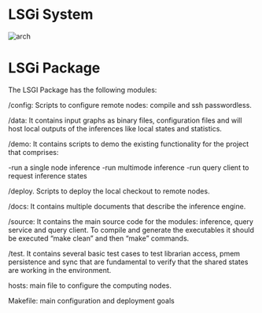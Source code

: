 # LSGi System

![arch](https://github.com/HewlettPackard/LSGI/blob/master/docs/LSGiSystem.jpg)

# LSGi Package
The LSGI Package has the following modules:

/config: Scripts to configure remote nodes: compile and ssh passwordless.

/data: It contains input graphs as binary files, configuration files and will host local outputs of the inferences like local states and statistics.

/demo: It contains scripts to demo the existing functionality for the project that comprises:

  -run a single node inference 
  -run multimode inference 
  -run query client to request inference states

/deploy. Scripts to deploy the local checkout to remote nodes.

/docs: It contains multiple documents that describe the inference engine.

/source: It contains the main source code for the modules: inference, query service and
  query client. To compile and generate the executables it should be executed “make clean”
  and then “make” commands.

/test. It contains several basic test cases to test librarian access, pmem persistence and
  sync that are fundamental to verify that the shared states are working in the environment.

hosts: main file to configure the computing nodes.

Makefile: main configuration and deployment goals
